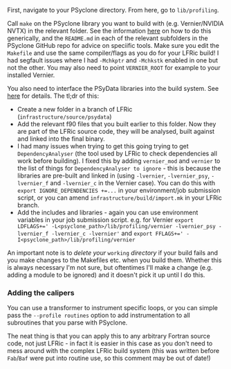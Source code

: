 
First, navigate to your PSyclone directory. From here, go to `lib/profiling`. 

Call `make` on the PSyclone library you want to build with (e.g. Vernier/NVIDIA NVTX) in the relevant folder. See the information [here](https://psyclone.readthedocs.io/en/latest/user_guide/profiling.html) on how to do this generically, and the `README.md` in each of the relevant subfolders in the PSyclone GitHub repo for advice on speciific tools.
Make sure you edit the `Makefile` and use the same compiler/flags as you do for your LFRic build! I had segfault issues where I had `-Mchkptr` and `-Mchkstk` enabled in one but not the other. You may also need to point `VERNIER_ROOT` for example to your installed Vernier. 

You also need to interface the PSyData libraries into the build system. See [here]( https://psyclone.readthedocs.io/en/stable/psy_data.html#integrating-psydata-libraries-into-the-lfric-build-environment) for details. The tl;dr of this:

- Create a new folder in a branch of LFRic (`infrastructure/source/psydata`)
- Add the relevant f90 files that you built earlier to this folder. Now they are part of the LFRic source code, they will be analysed, built against and linked into the final binary. 
- I had many issues when trying to get this going trying to get `DependencyAnalyser` (the tool used by LFRic to check dependencies all work before building). I fixed this by adding `vernier_mod` and `vernier` to the list of things for `DependencyAnalyser to ignore` - this is because the libraries are pre-built and linked in (using `-lvernier`, `-lvernier_psy`, `-lvernier_f` and `-lvernier_c` in the Vernier case). You can do this with `export IGNORE_DEPENDENCIES +=...` in your environment/job submission script, or you can amend `infrastructure/build/import.mk` in your LFRic branch.
- Add the includes and libraries - again you can use environment variables in your job submission script. e.g. for Vernier `export LDFLAGS+=' -L<psyclone_path>/lib/profiling/vernier -lvernier_psy -lvernier_f -lvernier_c -lvernier'` and `export FFLAGS+=' -I<psyclone_path>/lib/profiling/vernier`

An important note is to *delete your* `working` *directory* if your build fails and you make changes to the Makefiles etc. when you build them. Whether this is always necessary I'm not sure, but oftentimes I'll make a change (e.g. adding a module to be ignored) and it doesn't pick it up until I do this. 

### Adding the calipers
You can use a transformer to instrument specific loops, or you can simple pass the `--profile routines` option to add instrumentation to all subroutines that you parse with PSyclone. 

The neat thing is that you can apply this to any arbitrary Fortran source code, not just LFRic - in fact it is easier in this case as you don't need to mess around with the complex LFRic build system (this was written before `Fab`/`Baf` were put into routine use, so this comment may be out of date!)

